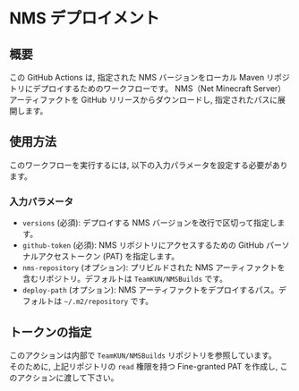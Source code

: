 # NMS デプロイメント

## 概要

この GitHub Actions は, 指定された NMS バージョンをローカル Maven リポジトリにデプロイするためのワークフローです。
NMS（Net Minecraft Server）アーティファクトを GitHub リリースからダウンロードし, 指定されたパスに展開します。

## 使用方法

このワークフローを実行するには, 以下の入力パラメータを設定する必要があります。

### 入力パラメータ

- `versions` (必須): デプロイする NMS バージョンを改行で区切って指定します。
- `github-token` (必須): NMS リポジトリにアクセスするための GitHub パーソナルアクセストークン (PAT) を指定します。
- `nms-repository` (オプション): プリビルドされた NMS アーティファクトを含むリポジトリ。デフォルトは `TeamKUN/NMSBuilds` です。
- `deploy-path` (オプション): NMS アーティファクトをデプロイするパス。デフォルトは `~/.m2/repository` です。

## トークンの指定

このアクションは内部で `TeamKUN/NMSBuilds` リポジトリを参照しています。  
そのために, 上記リポジトリの `read` 権限を持つ Fine-granted PAT を作成し, このアクションに渡して下さい。
